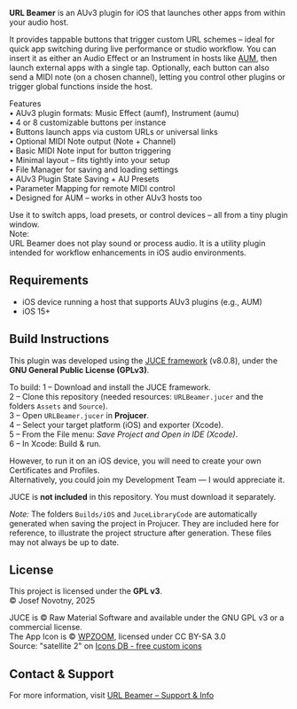 **URL Beamer** is an AUv3 plugin for iOS that launches other apps from within your audio host.

It provides tappable buttons that trigger custom URL schemes – ideal for quick app switching during live performance or studio workflow. You can insert it as either an Audio Effect or an Instrument in hosts like [AUM](https://kymatica.com/apps/aum), then launch external apps with a single tap.
Optionally, each button can also send a MIDI note (on a chosen channel), letting you control other plugins or trigger global functions inside the host.

Features  
• AUv3 plugin formats: Music Effect (aumf), Instrument (aumu)  
• 4 or 8 customizable buttons per instance  
• Buttons launch apps via custom URLs or universal links  
• Optional MIDI Note output (Note + Channel)  
• Basic MIDI Note input for button triggering  
• Minimal layout – fits tightly into your setup  
• File Manager for saving and loading settings  
• AUv3 Plugin State Saving + AU Presets  
• Parameter Mapping for remote MIDI control  
• Designed for AUM – works in other AUv3 hosts too  

Use it to switch apps, load presets, or control devices – all from a tiny plugin window.  
Note:  
URL Beamer does not play sound or process audio. It is a utility plugin intended for workflow enhancements in iOS audio environments.

## Requirements
- iOS device running a host that supports AUv3 plugins (e.g., AUM)
- iOS 15+

## Build Instructions
This plugin was developed using the [JUCE framework](https://juce.com) (v8.0.8), under the **GNU General Public License (GPLv3)**.

To build:
1 – Download and install the JUCE framework.  
2 – Clone this repository (needed resources: `URLBeamer.jucer` and the folders `Assets` and `Source`).  
3 – Open `URLBeamer.jucer` in **Projucer**.  
4 – Select your target platform (iOS) and exporter (Xcode).  
5 – From the File menu: *Save Project and Open in IDE (Xcode)*.  
6 – In Xcode: Build & run.  

However, to run it on an iOS device, you will need to create your own Certificates and Profiles.  
Alternatively, you could join my Development Team — I would appreciate it.

JUCE is **not included** in this repository. You must download it separately.  

*Note:* The folders `Builds/iOS` and `JuceLibraryCode` are automatically generated when saving the project in Projucer. They are included here for reference, to illustrate the project structure after generation. These files may not always be up to date.

## License
This project is licensed under the **GPL v3**.  
© Josef Novotny, 2025

JUCE is © Raw Material Software and available under the GNU GPL v3 or a commercial license.  
The App Icon is © [WPZOOM](https://www.wpzoom.com), licensed under CC BY-SA 3.0  
Source: "satellite 2" on [Icons DB - free custom icons](https://www.iconsdb.com) 

## Contact & Support
For more information, visit [URL Beamer – Support & Info](https://novotny.klingt.org/Apps/URLBeamer/Support)
